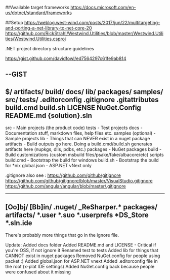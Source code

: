 ##Available target frameworks
https://docs.microsoft.com/en-us/dotnet/standard/frameworks

##Setup
https://weblog.west-wind.com/posts/2017/jun/22/multitargeting-and-porting-a-net-library-to-net-core-20
https://github.com/RickStrahl/Westwind.Utilities/blob/master/Westwind.Utilities/Westwind.Utilities.csproj



.NET project directory structure guidelines

https://gist.github.com/davidfowl/ed7564297c61fe9ab814

--GIST
-------------------------------------------
$/
  artifacts/
  build/
  docs/
  lib/
  packages/
  samples/
  src/
  tests/
  .editorconfig
  .gitignore
  .gitattributes
  build.cmd
  build.sh
  LICENSE
  NuGet.Config
  README.md
  {solution}.sln
---------------------------------------------

src - Main projects (the product code)
tests - Test projects
docs - Documentation stuff, markdown files, help files etc.
samples (optional) - Sample projects
lib - Things that can NEVER exist in a nuget package
artifacts - Build outputs go here. Doing a build.cmd/build.sh generates artifacts here (nupkgs, dlls, pdbs, etc.)
packages - NuGet packages
build - Build customizations (custom msbuild files/psake/fake/albacore/etc) scripts
build.cmd - Bootstrap the build for windows
build.sh - Bootstrap the build for *nix
global.json - ASP.NET vNext only

.gitignore
also see : 
https://github.com/github/gitignore 
https://github.com/github/gitignore/blob/master/VisualStudio.gitignore
https://github.com/angular/angular/blob/master/.gitignore

-------------------------------------------------
[Oo]bj/
[Bb]in/
.nuget/
_ReSharper.*
packages/
artifacts/
*.user
*.suo
*.userprefs
*DS_Store
*.sln.ide
-------------------------------------------------
There's probably more things that go in the ignore file.

Update: Added docs folder
Added README.md and LICENSE - Critical if you're OSS, if not ignore it
Renamed test to tests
Added lib for things that CANNOT exist in nuget packages
Removed NuGet.config for people using packet :)
Added global.json for ASP.NET vnext
Added .editorconfig file in the root (x-plat IDE settings)
Added NuGet.config back because people were confused about it missing